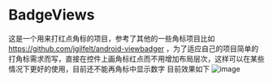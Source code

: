 # BadgeViews
这是一个用来打红点角标的项目，参考了其他的一些角标项目比如  https://github.com/jgilfelt/android-viewbadger ，为了适应自己的项目简单的打角标需求而写，直接在控件上画角标红点而不用增加布局层次，这样可以在某些情况下更好的使用，目前还不能再角标中显示数字
目前效果如下
![image](https://github.com/caizhenghao/BadgeViews/raw/master/screenshot/Screenshot_2015-09-23.jpg)

